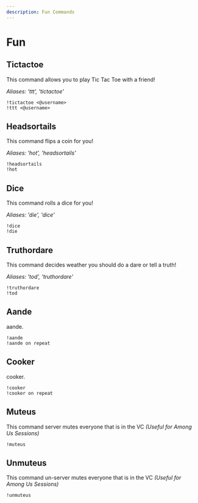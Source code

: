 ```yaml
---
description: Fun Commands
---
```


# Fun

## Tictactoe

This command allows you to play Tic Tac Toe with a friend!

_Aliases: 'ttt', 'tictactoe'_

```text
!tictactoe <@username>
!ttt <@username>
```

## Headsortails

This command flips a coin for you!

_Aliases: 'hot', 'headsortails'_

```text
!headsortails
!hot
```

## Dice

This command rolls a dice for you!

_Aliases: 'die', 'dice'_

```text
!dice
!die
```

## Truthordare

This command decides weather you should do a dare or tell a truth!

_Aliases: 'tod', 'truthordare'_

```text
!truthordare
!tod
```

## Aande

aande.

```text
!aande
!aande on repeat
```

## Cooker

cooker.

```text
!cooker
!cooker on repeat
```

## Muteus

This command server mutes everyone that is in the VC _\(Useful for Among Us Sessions\)_

```text
!muteus
```

## Unmuteus

This command un-server mutes everyone that is in the VC _\(Useful for Among Us Sessions\)_ ​

```text
!unmuteus
```

